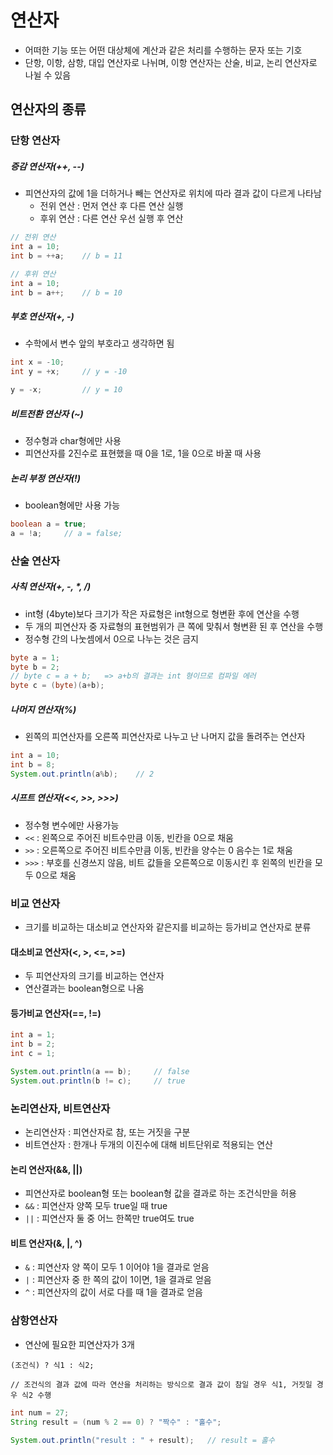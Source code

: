 연산자
====

- 어떠한 기능 또는 어떤 대상체에 계산과 같은 처리를 수행하는 문자 또는 기호
- 단항, 이항, 삼항, 대입 연산자로 나뉘며, 이항 연산자는 산술, 비교, 논리 연산자로 나뉠 수 있음

## 연산자의 종류   

### 단항 연산자


##### 증감 연산자(++, --)

- 피연산자의 값에 1을 더하거나 빼는 연산자로 위치에 따라 결과 값이 다르게 나타남
    + 전위 연산 : 먼저 연산 후 다른 연산 실행
    + 후위 연산 : 다른 연산 우선 실행 후 연산
```java
// 전위 연산
int a = 10;
int b = ++a;    // b = 11

// 후위 연산
int a = 10;
int b = a++;    // b = 10
```

##### 부호 연산자(+, -)

- 수학에서 변수 앞의 부호라고 생각하면 됨

```java
int x = -10;
int y = +x;     // y = -10

y = -x;         // y = 10
``` 

##### 비트전환 연산자 (~)

- 정수형과 char형에만 사용
- 피연산자를 2진수로 표현했을 때 0을 1로, 1을 0으로 바꿀 때 사용

##### 논리 부정 연산자(!)   

- boolean형에만 사용 가능   

```java
boolean a = true;
a = !a;     // a = false;
```

### 산술 연산자
##### 사칙 연산자(+, -, *, /)

- int형 (4byte)보다 크기가 작은 자료형은 int형으로 형변환 후에 연산을 수행
- 두 개의 피연산자 중 자료형의 표현범위가 큰 쪽에 맞춰서 형변환 된 후 연산을 수행
- 정수형 간의 나눗셈에서 0으로 나누는 것은 금지
```java
byte a = 1;
byte b = 2;
// byte c = a + b;   => a+b의 결과는 int 형이므로 컴파일 에러
byte c = (byte)(a+b);
```   

##### 나머지 연산자(%)

- 왼쪽의 피연산자를 오른쪽 피연산자로 나누고 난 나머지 값을 돌려주는 연산자   
```java
int a = 10;
int b = 8;
System.out.println(a%b);    // 2
```   
 
##### 시프트 연산자(<<, >>, >>>)
- 정수형 변수에만 사용가능
- `<<` : 왼쪽으로 주어진 비트수만큼 이동, 빈칸을 0으로 채움
- `>>` : 오른쪽으로 주어진 비트수만큼 이동, 빈칸을 양수는 0 음수는 1로 채움
- `>>>` : 부호를 신경쓰지 않음, 비트 값들을 오른쪽으로 이동시킨 후 왼쪽의 빈칸을 모두 0으로 채움

### 비교 연산자
- 크기를 비교하는 대소비교 연산자와 같은지를 비교하는 등가비교 연산자로 분류

#### 대소비교 연산자(<, >, <=, >=)
- 두 피연산자의 크기를 비교하는 연산자
- 연산결과는 boolean형으로 나옴

#### 등가비교 연산자(==, !=)
```java
int a = 1;
int b = 2;
int c = 1;

System.out.println(a == b);     // false
System.out.println(b != c);     // true
```

### 논리연산자, 비트연산자
- 논리연산자 : 피연산자로 참, 또는 거짓을 구분
- 비트연산자 : 한개나 두개의 이진수에 대해 비트단위로 적용되는 연산

#### 논리 연산자(&&, ||)
- 피연산자로 boolean형 또는 boolean형 값을 결과로 하는 조건식만을 허용
- `&&` : 피연산자 양쪽 모두 true일 때 true
- `||` : 피연산자 둘 중 어느 한쪽만 true여도 true

#### 비트 연산자(&, |, ^)
- `&` : 피연산자 양 쪽이 모두 1 이어야 1을 결과로 얻음
- `|` : 피연산자 중 한 쪽의 값이 1이면, 1을 결과로 얻음
- `^` : 피연산자의 값이 서로 다를 때 1을 결과로 얻음

### 삼항연산자
- 연산에 필요한 피연산자가 3개   
```
(조건식) ? 식1 : 식2;   

// 조건식의 결과 값에 따라 연산을 처리하는 방식으로 결과 값이 참일 경우 식1, 거짓일 경우 식2 수행
```   

```java
int num = 27;
String result = (num % 2 == 0) ? "짝수" : "홀수";

System.out.println("result : " + result);   // result = 홀수
```